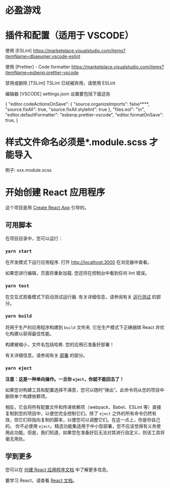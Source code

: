 # 必盈游戏

# 插件和配置（适用于 VSCODE）

使用 [ESLint] https://marketplace.visualstudio.com/items?itemName=dbaeumer.vscode-eslint

使用 [Prettier] - Code formatter https://marketplace.visualstudio.com/items?itemName=esbenp.prettier-vscode

禁用或删除 [TSLint] TSLint 已经被弃用，请使用 ESLint

编辑器 [VSCODE] settings.json 设置要包括下面这些

{
"editor.codeActionsOnSave": {
"source.organizeImports": false\*\*\*\*,
"source.fixAll": true,
"source.fixAll.stylelint": true
},
"files.eol": "\n",
"editor.defaultFormatter": "esbenp.prettier-vscode",
"editor.formatOnSave": true,
}

# 样式文件命名必须是\*.module.scss 才能导入

例子: xxx.module.scss

# 开始创建 React 应用程序

这个项目是用 [Create React App](https://github.com/facebook/create-react-app) 引导的。

## 可用脚本

在项目目录中，您可以运行：

### `yarn start`

在开发模式下运行应用程序.
打开 [http://localhost:3000](http://localhost:3000) 在浏览器中查看。

如果您进行编辑，页面将重新加载.
您还将在控制台中看到任何 lint 错误。

### `yarn test`

在交互式观看模式下启动测试运行器.
有关详细信息，请参阅有关 [运行测试](https://facebook.github.io/create-react-app/docs/running-tests) 的部分。

### `yarn build`

将用于生产的应用程序构建到 `build` 文件夹.
它在生产模式下正确捆绑 React 并优化构建以获得最佳性能。

构建被缩小，文件名包括哈希.
您的应用已准备好部署！

有关详细信息，请参阅有关 [部署](https://facebook.github.io/create-react-app/docs/deployment) 的部分。

### `yarn eject`

**注意：这是一种单向操作。一旦你 `eject`，你就不能回去了！**

如果您对构建工具和配置选择不满意，您可以随时“弹出”。此命令将从您的项目中删除单个构建依赖项。

相反，它会将所有配置文件和传递依赖项（webpack、Babel、ESLint 等）直接复制到您的项目中，以便您完全控制它们。除了 `eject` 之外的所有命令仍然有效，但它们将指向复制的脚本，以便您可以调整它们。在这一点上，你是你自己的。
你不必使用 `eject`。精选功能集适用于中小型部署，您不应该觉得有义务使用此功能。但是，我们知道，如果您在准备好后无法对其进行自定义，则该工具将毫无用处。

## 学到更多

您可以在 [创建 React 应用程序文档](https://facebook.github.io/create-react-app/docs/getting-started) 中了解更多信息。

要学习 React，请查看 [React 文档](https://reactjs.org/)。
